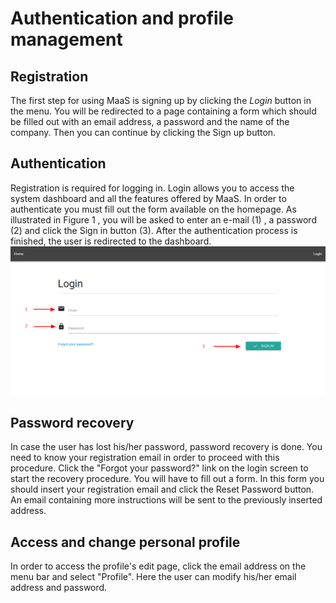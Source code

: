 # Authentication and profile management
## Registration
The first step for using MaaS is signing up by clicking the *Login* button in the menu. You will be redirected to a page containing a form which should be filled out with an email address, a password and the name of the company. Then you can continue by clicking the Sign up button.

## Authentication
Registration is required for logging in. Login allows you to access the system dashboard and all the features offered by MaaS. In order to authenticate you must fill out the form available on the homepage. As illustrated in Figure 1 , you will be
asked to enter an e-mail (1) , a password (2) and click the Sign in button (3). After the authentication process is finished, the user is redirected to the dashboard.
![](../img/login.png)

## Password recovery
In case the user has lost his/her password, password recovery is done. You need to know your registration email in order to proceed with this procedure. Click the "Forgot your password?" link on the login screen to start the recovery procedure.
You will have to fill out a form. In this form you should insert your registration email and click the Reset Password button. An email containing more instructions will be sent to the previously inserted address.

## Access and change personal profile
In order to access the profile's edit page, click the email address on the menu bar and select "Profile". Here the user can modify his/her email address and password.
